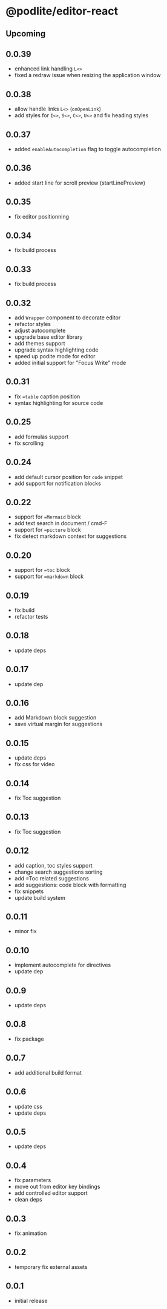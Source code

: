 # @podlite/editor-react

## Upcoming

## 0.0.39

- enhanced link handling `L<>`
- fixed a redraw issue when resizing the application window

## 0.0.38

- allow handle links `L<>` (`onOpenLink`)
- add styles for `I<>`, `S<>`, `C<>`, `U<>` and fix heading styles

## 0.0.37

- added `enableAutocompletion` flag to toggle autocompletion

## 0.0.36

- added start line for scroll preview (startLinePreview)

## 0.0.35

- fix editor positionning

## 0.0.34

- fix build process

## 0.0.33

- fix build process

## 0.0.32

- add `Wrapper` component to decorate editor
- refactor styles
- adjust autocomplete
- upgrade base editor library
- add themes support
- upgrade syntax highlighting code
- speed up podite mode for editor
- added initial support for "Focus Write" mode

## 0.0.31

- fix `=table` caption position
- syntax highlighting for source code

## 0.0.25

- add formulas support
- fix scrolling

## 0.0.24

- add default cursor position for `code` snippet
- add support for notification blocks

## 0.0.22

- support for `=Mermaid` block
- add text search in document / cmd-F
- support for `=picture` block
- fix detect markdown context for suggestions

## 0.0.20

- support for `=toc` block
- support for `=markdown` block

## 0.0.19

- fix build
- refactor tests

## 0.0.18

- update deps

## 0.0.17

- update dep

## 0.0.16

- add Markdown block suggestion
- save virtual margin for suggestions

## 0.0.15

- update deps
- fix css for video

## 0.0.14

- fix Toc suggestion

## 0.0.13

- fix Toc suggestion

## 0.0.12

- add caption, toc styles support
- change search suggestions sorting
- add =Toc related suggestions
- add suggestions: code block with formatting
- fix snippets
- update build system

## 0.0.11

- minor fix

## 0.0.10

- implement autocomplete for directives
- update dep

## 0.0.9

- update deps

## 0.0.8

- fix package

## 0.0.7

- add additional build format

## 0.0.6

- update css
- update deps

## 0.0.5

- update deps

## 0.0.4

- fix parameters
- move out from editor key bindings
- add controlled editor support
- clean deps

## 0.0.3

- fix animation

## 0.0.2

- temporary fix external assets

## 0.0.1

- initial release
